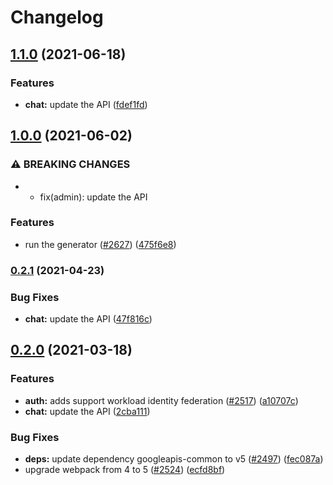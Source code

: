 # Changelog

## [1.1.0](https://www.github.com/googleapis/google-api-nodejs-client/compare/chat-v1.0.0...chat-v1.1.0) (2021-06-18)


### Features

* **chat:** update the API ([fdef1fd](https://www.github.com/googleapis/google-api-nodejs-client/commit/fdef1fd4c91b2f9068c603874e8789e51f32c787))

## [1.0.0](https://www.github.com/googleapis/google-api-nodejs-client/compare/chat-v0.2.1...chat-v1.0.0) (2021-06-02)


### ⚠ BREAKING CHANGES

* * fix(admin): update the API

### Features

* run the generator ([#2627](https://www.github.com/googleapis/google-api-nodejs-client/issues/2627)) ([475f6e8](https://www.github.com/googleapis/google-api-nodejs-client/commit/475f6e87bce7f2a95986d4c2859ff6104e841167))

### [0.2.1](https://www.github.com/googleapis/google-api-nodejs-client/compare/chat-v0.2.0...chat-v0.2.1) (2021-04-23)


### Bug Fixes

* **chat:** update the API ([47f816c](https://www.github.com/googleapis/google-api-nodejs-client/commit/47f816c798517093d0f9619f642a86699dc94468))

## [0.2.0](https://www.github.com/googleapis/google-api-nodejs-client/compare/chat-v0.1.0...chat-v0.2.0) (2021-03-18)


### Features

* **auth:** adds support workload identity federation ([#2517](https://www.github.com/googleapis/google-api-nodejs-client/issues/2517)) ([a10707c](https://www.github.com/googleapis/google-api-nodejs-client/commit/a10707c477759e7c9ef6360a2fe800856fb600c1))
* **chat:** update the API ([2cba111](https://www.github.com/googleapis/google-api-nodejs-client/commit/2cba11128b05f7bb01360744c908a6e1725d3956))


### Bug Fixes

* **deps:** update dependency googleapis-common to v5 ([#2497](https://www.github.com/googleapis/google-api-nodejs-client/issues/2497)) ([fec087a](https://www.github.com/googleapis/google-api-nodejs-client/commit/fec087abcf3d994dd41c3ffa0a0c12b1f9f09dae))
* upgrade webpack from 4 to 5  ([#2524](https://www.github.com/googleapis/google-api-nodejs-client/issues/2524)) ([ecfd8bf](https://www.github.com/googleapis/google-api-nodejs-client/commit/ecfd8bfcd06e1beabff7ec9a8c4000222379eb8d))
